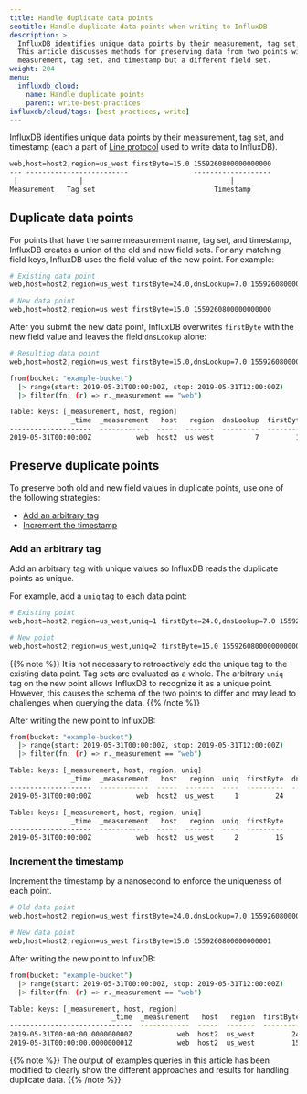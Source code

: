 ```yaml
---
title: Handle duplicate data points
seotitle: Handle duplicate data points when writing to InfluxDB
description: >
  InfluxDB identifies unique data points by their measurement, tag set, and timestamp.
  This article discusses methods for preserving data from two points with a common
  measurement, tag set, and timestamp but a different field set.
weight: 204
menu:
  influxdb_cloud:
    name: Handle duplicate points
    parent: write-best-practices
influxdb/cloud/tags: [best practices, write]
---
```


InfluxDB identifies unique data points by their measurement, tag set, and timestamp
(each a part of [Line protocol](/influxdb/cloud/reference/syntax/line-protocol) used to write data to InfluxDB).

```txt
web,host=host2,region=us_west firstByte=15.0 1559260800000000000
--- -------------------------                -------------------
 |               |                                    |
Measurement   Tag set                             Timestamp
```

## Duplicate data points
For points that have the same measurement name, tag set, and timestamp,
InfluxDB creates a union of the old and new field sets.
For any matching field keys, InfluxDB uses the field value of the new point.
For example:

```sh
# Existing data point
web,host=host2,region=us_west firstByte=24.0,dnsLookup=7.0 1559260800000000000

# New data point
web,host=host2,region=us_west firstByte=15.0 1559260800000000000
```

After you submit the new data point, InfluxDB overwrites `firstByte` with the new
field value and leaves the field `dnsLookup` alone:

```sh
# Resulting data point
web,host=host2,region=us_west firstByte=15.0,dnsLookup=7.0 1559260800000000000
```

```sh
from(bucket: "example-bucket")
  |> range(start: 2019-05-31T00:00:00Z, stop: 2019-05-31T12:00:00Z)
  |> filter(fn: (r) => r._measurement == "web")

Table: keys: [_measurement, host, region]
               _time  _measurement   host   region  dnsLookup  firstByte
--------------------  ------------  -----  -------  ---------  ---------
2019-05-31T00:00:00Z           web  host2  us_west          7         15
```

## Preserve duplicate points
To preserve both old and new field values in duplicate points, use one of the following strategies:

- [Add an arbitrary tag](#add-an-arbitrary-tag)
- [Increment the timestamp](#increment-the-timestamp)

### Add an arbitrary tag
Add an arbitrary tag with unique values so InfluxDB reads the duplicate points as unique.

For example, add a `uniq` tag to each data point:

```sh
# Existing point
web,host=host2,region=us_west,uniq=1 firstByte=24.0,dnsLookup=7.0 1559260800000000000

# New point
web,host=host2,region=us_west,uniq=2 firstByte=15.0 1559260800000000000
```

{{% note %}}
It is not necessary to retroactively add the unique tag to the existing data point.
Tag sets are evaluated as a whole.
The arbitrary `uniq` tag on the new point allows InfluxDB to recognize it as a unique point.
However, this causes the schema of the two points to differ and may lead to challenges when querying the data.
{{% /note %}}

After writing the new point to InfluxDB:

```sh
from(bucket: "example-bucket")
  |> range(start: 2019-05-31T00:00:00Z, stop: 2019-05-31T12:00:00Z)
  |> filter(fn: (r) => r._measurement == "web")

Table: keys: [_measurement, host, region, uniq]
               _time  _measurement   host   region  uniq  firstByte  dnsLookup
--------------------  ------------  -----  -------  ----  ---------  ---------
2019-05-31T00:00:00Z           web  host2  us_west     1         24          7

Table: keys: [_measurement, host, region, uniq]
               _time  _measurement   host   region  uniq  firstByte
--------------------  ------------  -----  -------  ----  ---------
2019-05-31T00:00:00Z           web  host2  us_west     2         15
```

### Increment the timestamp
Increment the timestamp by a nanosecond to enforce the uniqueness of each point.

```sh
# Old data point
web,host=host2,region=us_west firstByte=24.0,dnsLookup=7.0 1559260800000000000

# New data point
web,host=host2,region=us_west firstByte=15.0 1559260800000000001
```

After writing the new point to InfluxDB:

```sh
from(bucket: "example-bucket")
  |> range(start: 2019-05-31T00:00:00Z, stop: 2019-05-31T12:00:00Z)
  |> filter(fn: (r) => r._measurement == "web")

Table: keys: [_measurement, host, region]
                         _time  _measurement   host   region  firstByte  dnsLookup
------------------------------  ------------  -----  -------  ---------  ---------
2019-05-31T00:00:00.000000000Z           web  host2  us_west         24          7
2019-05-31T00:00:00.000000001Z           web  host2  us_west         15
```

{{% note %}}
The output of examples queries in this article has been modified to clearly show
the different approaches and results for handling duplicate data.
{{% /note %}}
